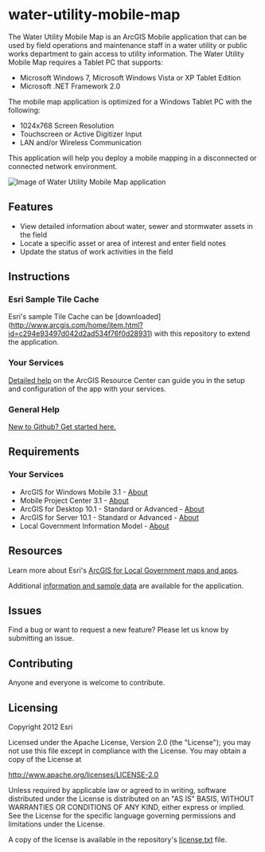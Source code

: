 # water-utility-mobile-map

The Water Utility Mobile Map is an ArcGIS Mobile application that can be used by field operations and maintenance staff in a water utility or public works department to gain access to utility information. The Water Utility Mobile Map requires a Tablet PC that supports:

* Microsoft Windows 7,  Microsoft Windows Vista or XP Tablet Edition
* Microsoft .NET Framework 2.0

The mobile map application is optimized for a Windows Tablet PC with the following:

* 1024x768 Screen Resolution
* Touchscreen or Active Digitizer Input
* LAN and/or Wireless Communication

This application will help you deploy a mobile mapping in a disconnected or connected network environment.

![Image of Water Utility Mobile Map application](https://raw.github.com/Esri/water-utility-mobile-map/master/water-utility-mobile-map.png "Water Utility Mobile Map application")

## Features

* View detailed information about water, sewer and stormwater assets in the field
* Locate a specific asset or area of interest and enter field notes
* Update the status of work activities in the field

## Instructions

### Esri Sample Tile Cache

Esri's sample Tile Cache can be [downloaded] (http://www.arcgis.com/home/item.html?id=c294e93497d042d2ad534f76f0d28931) with this repository to extend the application.

### Your Services

[Detailed help](http://resources.arcgis.com/en/help/localgovernment/10.1/index.html#/What_is_Water_Utility_Mobile_Map/028s0000013v000000/)
on the ArcGIS Resource Center can guide you in the setup and configuration of the app with your services.

### General Help
[New to Github? Get started here.](http://htmlpreview.github.com/?https://github.com/Esri/esri.github.com/blob/master/help/esri-getting-to-know-github.html)

## Requirements

### Your Services

* ArcGIS for Windows Mobile 3.1 - [About](http://www.esri.com/software/arcgis/arcgismobile)
* Mobile Project Center 3.1 - [About](http://www.esri.com/software/arcgis/arcgismobile)
* ArcGIS for Desktop 10.1 - Standard or Advanced - [About](http://www.esri.com/software/arcgis/arcgis-for-desktop)
* ArcGIS for Server 10.1 - Standard or Advanced - [About](http://www.esri.com/software/arcgis/arcgisserver)
* Local Government Information Model - [About](http://www.arcgis.com/home/item.html?id=5f799e6d23d94e25b5aaaf2a58e63fb1)

## Resources

Learn more about Esri's [ArcGIS for Local Government maps and apps](http://resources.arcgis.com/en/communities/local-government/).

Additional [information and sample data](http://www.arcgis.com/home/item.html?id=a57e96b9240e4311b7fd863b80a6d389)
are available for the application.

## Issues

Find a bug or want to request a new feature?  Please let us know by submitting an issue.

## Contributing

Anyone and everyone is welcome to contribute.

## Licensing

Copyright 2012 Esri

Licensed under the Apache License, Version 2.0 (the "License");
you may not use this file except in compliance with the License.
You may obtain a copy of the License at

   http://www.apache.org/licenses/LICENSE-2.0

Unless required by applicable law or agreed to in writing, software
distributed under the License is distributed on an "AS IS" BASIS,
WITHOUT WARRANTIES OR CONDITIONS OF ANY KIND, either express or implied.
See the License for the specific language governing permissions and
limitations under the License.

A copy of the license is available in the repository's
[license.txt](https://raw.github.com/Esri/water-utility-mobile-map/master/license.txt) file.